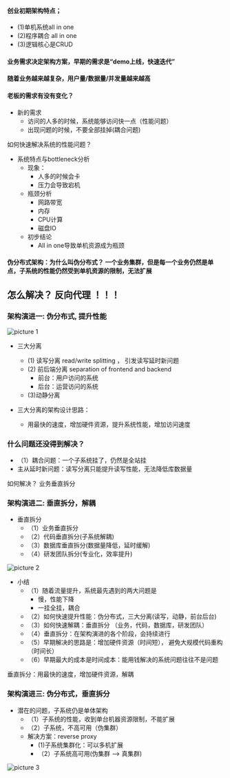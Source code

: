 #### 创业初期架构特点；
- (1)单机系统all in one
- (2)程序耦合 all in one
- (3)逻辑核心是CRUD

#### 业务需求决定架构方案，早期的需求是“demo上线，快速迭代”
#### 随着业务越来越复杂，用户量/数据量/并发量越来越高

#### 老板的需求有没有变化？
- 新的需求
  - 访问的人多的时候，系统能够访问快一点（性能问题）
  - 出现问题的时候，不要全部挂掉(耦合问题)


如何快速解决系统的性能问题？

- 系统特点与bottleneck分析
  - 现象：
    - 人多的时候会卡
    - 压力会导致宕机
  - 瓶颈分析
    - 网路带宽
    - 内存
    - CPU计算
    - 磁盘IO
  - 初步结论
    - All in one导致单机资源成为瓶颈

#### 伪分布式架构：为什么叫伪分布式？ 一个业务集群，但是每一个业务仍然是单点，子系统的性能仍然受到单机资源的限制，无法扩展


## 怎么解决？  反向代理 ！！！
### 架构演进一: 伪分布式, 提升性能

![picture 1](https://i.loli.net/2021/09/25/2zZH8GvUJQDf5FS.png)  


- 三大分离
  - (1) 读写分离  read/write splitting ， 引发读写延时新问题
  - (2) 前后端分离  separation of frontend and backend
    - 前台：用户访问的系统
    - 后台：运营访问的系统
  - (3)动静分离


- 三大分离的架构设计思路：
  - 用最快的速度，增加硬件资源，提升系统性能，增加访问速度

### 什么问题还没得到解决？
- （1）耦合问题：一个子系统挂了，仍然是全站挂
- 主从延时新问题：读写分离只能提升读写性能，无法降低库数据量

如何解决？  业务垂直拆分

### 架构演进二: 垂直拆分，解耦

- 垂直拆分
  - （1）业务垂直拆分
  - （2）代码垂直拆分(子系统解耦)
  - （3）数据库垂直拆分(数据量降低，延时缓解)
  - （4）研发团队拆分(专业化，效率提升)

![picture 2](https://i.loli.net/2021/09/25/zTm1QHVW9tEM5lg.png)  

- 小结
  - （1）随着流量提升，系统最先遇到的两大问题是
    - 慢，性能下降
    - 一挂全挂，耦合
  - （2）如何快速提升性能：伪分布式，三大分离(读写，动静，前台后台)
  - （3）如何快速解耦：垂直拆分 （业务，代码，数据库，研发团队）
  - （4）垂直拆分：在架构演进的各个阶段，会持续进行
  - （5）早期解决的思路是：增加硬件资源（时间短）， 避免大规模代码重构（时间长）
  - （6）早期最大的成本是时间成本：能用钱解决的系统问题往往不是问题


垂直拆分：用最快的速度，增加硬件资源，解耦

### 架构演进三: 伪分布式，垂直拆分
  - 潜在的问题，子系统仍是单体架构
    - （1）子系统的性能，收到单台机器资源限制，不能扩展
    - （2）子系统，不高可用（伪集群）
    - 解决方案：reverse proxy
      - (1)子系统集群化：可以多机扩展
      - （2）子系统高可用(伪集群 --> 真集群)

![picture 3](https://i.loli.net/2021/09/25/eSVz5mERGXKIq1v.png)  
